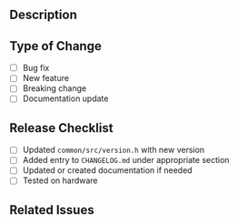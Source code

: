 ## Description
<!-- Describe your changes -->

## Type of Change
- [ ] Bug fix
- [ ] New feature
- [ ] Breaking change
- [ ] Documentation update

## Release Checklist
- [ ] Updated `common/src/version.h` with new version
- [ ] Added entry to `CHANGELOG.md` under appropriate section
- [ ] Updated or created documentation if needed
- [ ] Tested on hardware

## Related Issues
<!-- Link to issues if any -->
